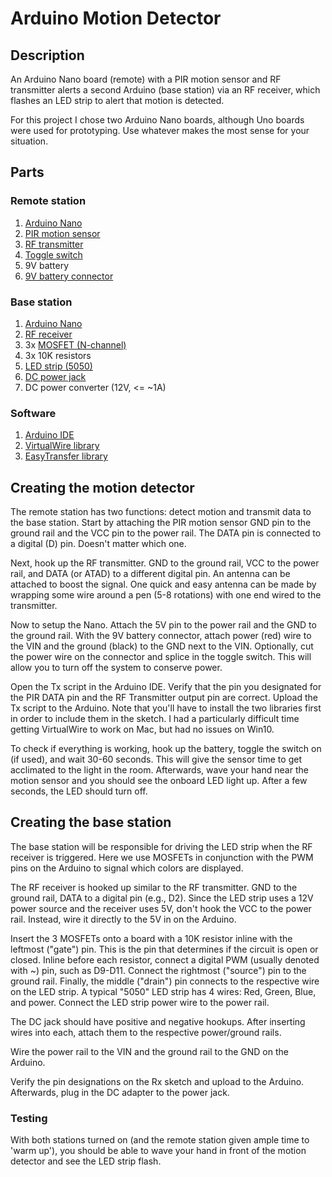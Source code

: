 # Arduino Motion Detector

## Description
An Arduino Nano board (remote) with a PIR motion sensor and RF transmitter alerts a second Arduino (base station) via an RF receiver, which flashes an LED strip to alert that motion is detected.

For this project I chose two Arduino Nano boards, although Uno boards were used for prototyping.  Use whatever makes the most sense for your situation.

## Parts
### Remote station
1. [Arduino Nano](http://a.co/3v95r7O)
1. [PIR motion sensor](http://a.co/aFcuxUe)
1. [RF transmitter](http://a.co/1EtcDh4)
1. [Toggle switch](http://a.co/aFcuxUe)
1. 9V battery
1. [9V battery connector](http://a.co/9nJ0lZJ)

### Base station
1. [Arduino Nano](http://a.co/3v95r7O)
1. [RF receiver](http://a.co/1EtcDh4)
1. 3x [MOSFET (N-channel)](http://a.co/irDUT6u)
1. 3x 10K resistors
1. [LED strip (5050)](http://a.co/0xbpgEF)
1. [DC power jack](http://a.co/hLfMvS4)
1. DC power converter (12V, <= ~1A)

### Software
1. [Arduino IDE](https://www.arduino.cc/en/Main/Software)
1. [VirtualWire library](https://www.pjrc.com/teensy/td_libs_VirtualWire.html)
1. [EasyTransfer library](https://github.com/madsci1016/Arduino-EasyTransfer/tree/master/EasyTransferVirtualWire)

## Creating the motion detector
The remote station has two functions:  detect motion and transmit data to the base station.  Start by attaching the PIR motion sensor GND pin to the ground rail and the VCC pin to the power rail.  The DATA pin is connected to a digital (D) pin.  Doesn't matter which one.

Next, hook up the RF transmitter.  GND to the ground rail, VCC to the power rail, and DATA (or ATAD) to a different digital pin.  An antenna can be attached to boost the signal.  One quick and easy antenna can be made by wrapping some wire around a pen (5-8 rotations) with one end wired to the transmitter.

Now to setup the Nano.  Attach the 5V pin to the power rail and the GND to the ground rail.  With the 9V battery connector, attach power (red) wire to the VIN and the ground (black) to the GND next to the VIN.  Optionally, cut the power wire on the connector and splice in the toggle switch.  This will allow you to turn off the system to conserve power.

Open the Tx script in the Arduino IDE.  Verify that the pin you designated for the PIR DATA pin and the RF Transmitter output pin are correct.  Upload the Tx script to the Arduino.  Note that you'll have to install the two libraries first in order to include them in the sketch.  I had a particularly difficult time getting VirtualWire to work on Mac, but had no issues on Win10.  

To check if everything is working, hook up the battery, toggle the switch on (if used), and wait 30-60 seconds.  This will give the sensor time to get acclimated to the light in the room.  Afterwards, wave your hand near the motion sensor and you should see the onboard LED light up.  After a few seconds, the LED should turn off.

## Creating the base station
The base station will be responsible for driving the LED strip when the RF receiver is triggered.  Here we use MOSFETs in conjunction with the PWM pins on the Arduino to signal which colors are displayed.

The RF receiver is hooked up similar to the RF transmitter.  GND to the ground rail, DATA to a digital pin (e.g., D2).  Since the LED strip uses a 12V power source and the receiver uses 5V, don't hook the VCC to the power rail.  Instead, wire it directly to the 5V in on the Arduino.

Insert the 3 MOSFETs onto a board with a 10K resistor inline with the leftmost ("gate") pin.  This is the pin that determines if the circuit is open or closed.  Inline before each resistor, connect a digital PWM (usually denoted with ~) pin, such as D9-D11.  Connect the rightmost ("source") pin to the ground rail.  Finally, the middle ("drain") pin connects to the respective wire on the LED strip.  A typical "5050" LED strip has 4 wires:  Red, Green, Blue, and power.  Connect the LED strip power wire to the power rail.

The DC jack should have positive and negative hookups.  After inserting wires into each, attach them to the respective power/ground rails.

Wire the power rail to the VIN and the ground rail to the GND on the Arduino.

Verify the pin designations on the Rx sketch and upload to the Arduino.  Afterwards, plug in the DC adapter to the power jack.

### Testing
With both stations turned on (and the remote station given ample time to 'warm up'), you should be able to wave your hand in front of the motion detector and see the LED strip flash.
